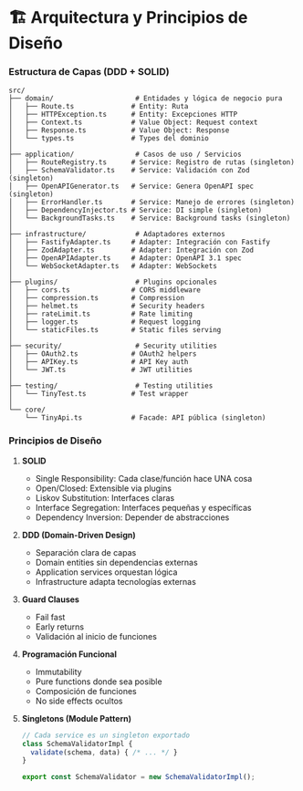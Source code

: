 # 🏗️ Arquitectura y Principios de Diseño

### Estructura de Capas (DDD + SOLID)

```
src/
├── domain/                    # Entidades y lógica de negocio pura
│   ├── Route.ts              # Entity: Ruta
│   ├── HTTPException.ts      # Entity: Excepciones HTTP
│   ├── Context.ts            # Value Object: Request context
│   ├── Response.ts           # Value Object: Response
│   └── types.ts              # Types del dominio
│
├── application/               # Casos de uso / Servicios
│   ├── RouteRegistry.ts      # Service: Registro de rutas (singleton)
│   ├── SchemaValidator.ts    # Service: Validación con Zod (singleton)
│   ├── OpenAPIGenerator.ts   # Service: Genera OpenAPI spec (singleton)
│   ├── ErrorHandler.ts       # Service: Manejo de errores (singleton)
│   ├── DependencyInjector.ts # Service: DI simple (singleton)
│   └── BackgroundTasks.ts    # Service: Background tasks (singleton)
│
├── infrastructure/            # Adaptadores externos
│   ├── FastifyAdapter.ts     # Adapter: Integración con Fastify
│   ├── ZodAdapter.ts         # Adapter: Integración con Zod
│   ├── OpenAPIAdapter.ts     # Adapter: OpenAPI 3.1 spec
│   └── WebSocketAdapter.ts   # Adapter: WebSockets
│
├── plugins/                   # Plugins opcionales
│   ├── cors.ts               # CORS middleware
│   ├── compression.ts        # Compression
│   ├── helmet.ts             # Security headers
│   ├── rateLimit.ts          # Rate limiting
│   ├── logger.ts             # Request logging
│   └── staticFiles.ts        # Static files serving
│
├── security/                  # Security utilities
│   ├── OAuth2.ts             # OAuth2 helpers
│   ├── APIKey.ts             # API Key auth
│   └── JWT.ts                # JWT utilities
│
├── testing/                   # Testing utilities
│   └── TinyTest.ts           # Test wrapper
│
└── core/
    └── TinyApi.ts            # Facade: API pública (singleton)
```

### Principios de Diseño

1. **SOLID**
   - Single Responsibility: Cada clase/función hace UNA cosa
   - Open/Closed: Extensible via plugins
   - Liskov Substitution: Interfaces claras
   - Interface Segregation: Interfaces pequeñas y específicas
   - Dependency Inversion: Depender de abstracciones

2. **DDD (Domain-Driven Design)**
   - Separación clara de capas
   - Domain entities sin dependencias externas
   - Application services orquestan lógica
   - Infrastructure adapta tecnologías externas

3. **Guard Clauses**
   - Fail fast
   - Early returns
   - Validación al inicio de funciones

4. **Programación Funcional**
   - Immutability
   - Pure functions donde sea posible
   - Composición de funciones
   - No side effects ocultos

5. **Singletons (Module Pattern)**
   ```typescript
   // Cada service es un singleton exportado
   class SchemaValidatorImpl {
     validate(schema, data) { /* ... */ }
   }
   
   export const SchemaValidator = new SchemaValidatorImpl();
   ```

